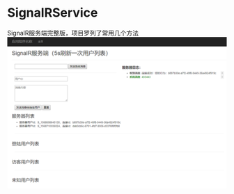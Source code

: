 # SignalRService
SignalR服务端完整版，项目罗列了常用几个方法
![项目截图](https://github.com/ZhaoYis/SignalRService/blob/master/20190917165355.png)
